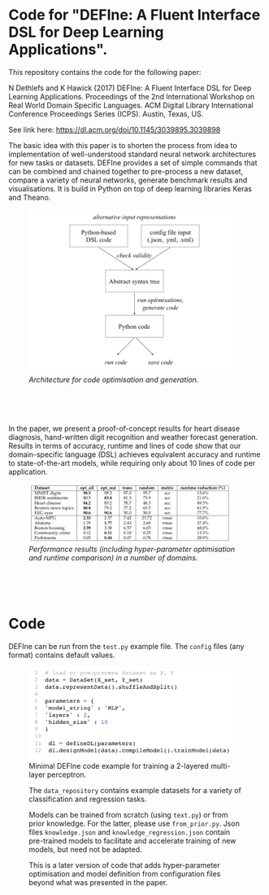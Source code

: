 # Code for "DEFIne: A Fluent Interface DSL for Deep Learning Applications". 

This repository contains the code for the following paper:

N Dethlefs and K Hawick (2017) DEFIne: A Fluent Interface DSL for Deep Learning Applications. Proceedings of the 2nd International Workshop on Real World Domain Specific Languages. ACM Digital Library International Conference Proceedings Series (ICPS). Austin, Texas, US.

See link here: https://dl.acm.org/doi/10.1145/3039895.3039898

The basic idea with this paper is to shorten the process from idea to implementation of well-understood standard neural
network architectures for new tasks or datasets. DEFIne provides a set of simple commands that can be combined and 
chained together to pre-process a new dataset, compare a variety of neural networks, generate benchmark results and 
visualisations. It is build in Python on top of deep  learning libraries Keras and Theano. 

<figure>
<img src="/img/architecture.png" alt="drawing" width="400"/>
<figcaption>
<em>Architecture for code optimisation and generation.</em>
 </figcaption>
</figure>
</br></br></br>


In the paper, we present a proof-of-concept results for heart disease diagnosis, hand-written digit recognition and 
weather forecast generation. Results in terms of accuracy, runtime and lines of code show that our domain-specific language (DSL) 
achieves equivalent accuracy and runtime to state-of-the-art models, while requiring only about 10 lines of code per application.

<figure>
<img src="/img/results.png" alt="drawing" width="400"/>
<figcaption>
<em>Performance results (including hyper-parameter optimisation and runtime comparison) in a number of domains.</em>
 </figcaption>
</figure>
</br></br></br>

# Code

DEFIne can be run from the <code>test.py</code> example file. The <code>config</code> files (any format) contains default values. 

<figure>
<img src="/img/code.png" alt="drawing" width="400"/>
<figcaption>
Minimal DEFIne code example for training a 2-layered multi-layer perceptron. 
 </figcaption>
 </figuer>

The <code>data_repository</code> contains example datasets for a variety of classification and regression tasks.

Models can be trained from scratch (using <code>text.py</code>) or from prior knowledge. For the latter, please
use <code>from_prior.py</code>. Json files <code>knowledge.json</code> and <code>knowledge_regression.json</code> contain pre-trained models to facilitate 
and accelerate training of new models, but need not be adapted.

This is a later version of code that adds hyper-parameter optimisation and model definition from configuration files beyond what 
was presented in the paper.


